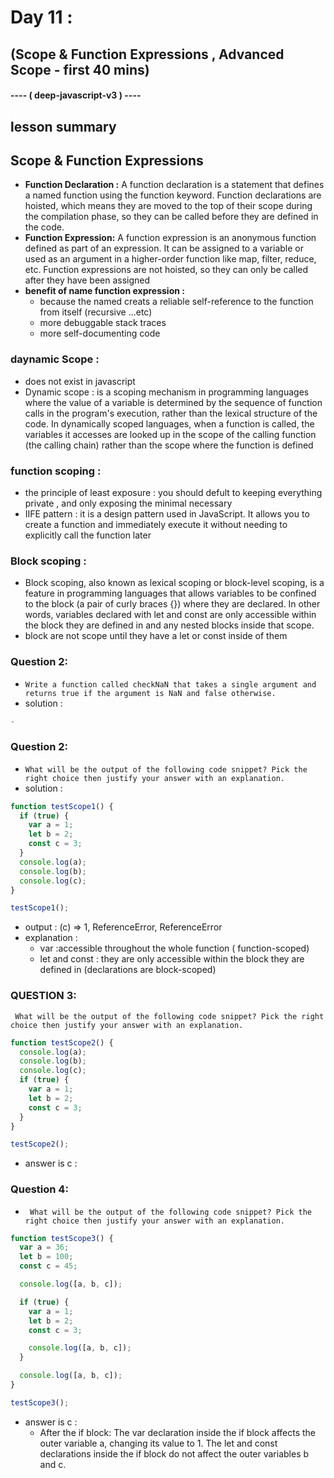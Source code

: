 # Day 11 :
## (Scope & Function Expressions , Advanced Scope - first 40 mins) 
#### ---- ( deep-javascript-v3 ) ----


## lesson summary 
## Scope & Function Expressions
- **Function Declaration :** A function declaration is a statement that defines a named function using the function keyword. Function declarations are hoisted, which means they are moved to the top of their scope during the compilation phase, so they can be called before they are defined in the code.
- **Function Expression:** A function expression is an anonymous function defined as part of an expression. It can be assigned to a variable or used as an argument in a higher-order function like map, filter, reduce, etc. Function expressions are not hoisted, so they can only be called after they have been assigned
- **benefit of name function expression :**
    - because the named creats a reliable self-reference to the function from itself (recursive ...etc)
    - more debuggable stack traces 
    - more self-documenting code 

### daynamic Scope : 
- does not exist in javascript 
- Dynamic scope : is a scoping mechanism in programming languages where the value of a variable is determined by the sequence of function calls in the program's execution, rather than the lexical structure of the code. In dynamically scoped languages, when a function is called, the variables it accesses are looked up in the scope of the calling function (the calling chain) rather than the scope where the function is defined 

### function scoping : 
- the principle of least exposure : you should defult to keeping everything private , and only exposing the minimal necessary 
- IIFE pattern : it is a design pattern used in JavaScript. It allows you to create a function and immediately execute it without needing to explicitly call the function later 
### Block scoping : 
- Block scoping, also known as lexical scoping or block-level scoping, is a feature in programming languages that allows variables to be confined to the block (a pair of curly braces {}) where they are declared. In other words, variables declared with let and const are only accessible within the block they are defined in and any nested blocks inside that scope.
- block are not scope until they have  a let or const inside of them 


### Question 2: 
- `Write a function called checkNaN that takes a single argument and returns true if the argument is NaN and false otherwise.`
- solution : 
``` javascript 
-

```
### Question 2: 
- `What will be the output of the following code snippet? Pick the right choice then justify your answer with an explanation.`
- solution : 
``` javascript 
function testScope1() {
  if (true) {
    var a = 1;
    let b = 2;
    const c = 3;
  }
  console.log(a);
  console.log(b);
  console.log(c);
}

testScope1();
``` 
- output : (c) =>  1, ReferenceError, ReferenceError 
- explanation : 
  - var :accessible throughout the whole function ( function-scoped)
  - let and const : they are only accessible within the block they are defined in (declarations are block-scoped)

### QUESTION 3:
` What will be the output of the following code snippet? Pick the right choice then justify your answer with an explanation.`
```javascript
function testScope2() {
  console.log(a);
  console.log(b);
  console.log(c);
  if (true) {
    var a = 1;
    let b = 2;
    const c = 3;
  }
}

testScope2();
```
- answer is c : 
    


### Question 4: 
- ` What will be the output of the following code snippet? Pick the right choice then justify your answer with an explanation.`
```javascript
function testScope3() {
  var a = 36;
  let b = 100;
  const c = 45;

  console.log([a, b, c]);

  if (true) {
    var a = 1;
    let b = 2;
    const c = 3;

    console.log([a, b, c]);
  }

  console.log([a, b, c]);
}

testScope3();
 ``` 
 - answer is c :
    - After the if block: The var declaration inside the if block affects the outer variable a, changing its value to 1. The let and const declarations inside the if block do not affect the outer variables b and c.
